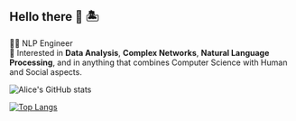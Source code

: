 ## Hello there 👋 🏝

👩‍💻 NLP Engineer  
🧠 Interested in **Data Analysis**, **Complex Networks**, **Natural Language Processing**, and in anything that combines Computer Science with Human and Social aspects.

![Alice's GitHub stats](https://github-readme-stats.vercel.app/api?username=alisola21&theme=react&show_icons=true)


[![Top Langs](https://github-readme-stats.vercel.app/api/top-langs/?username=alisola21&theme=react&layout=compact)](https://github.com/alisola21/github-readme-stats)
